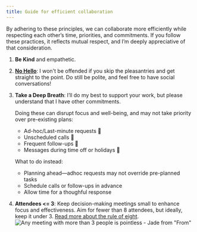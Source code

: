 ```yaml
---
title: Guide for efficient collaboration
---
```


By adhering to these principles, we can collaborate more efficiently while respecting each other’s time, priorities, and commitments. If you follow these practices, it reflects mutual respect, and I’m deeply appreciative of that consideration.

1. **Be Kind** and empathetic.
2. **[No Hello](https://nohello.club)**: I won't be offended if you skip the pleasantries and get straight to the point. Do still be polite, and feel free to have social conversations!
3. **Take a Deep Breath**: I’ll do my best to support your work, but please understand that I have other commitments. 

   Doing these can disrupt focus and well-being, and may not take priority over pre-existing plans:
   - Ad-hoc/Last-minute requests 🚫
   - Unscheduled calls 🚫 
   - Frequent follow-ups 🚫
   - Messages during time off or holidays 🚫

   What to do instead:
   - Planning ahead—adhoc requests may not override pre-planned tasks
   - Schedule calls or follow-ups in advance
   - Allow time for a thoughful response
   


5. **Attendees <= 3**: Keep decision-making meetings small to enhance focus and effectiveness. Aim for fewer than 8 attendees, but ideally, keep it under 3. [Read more about the rule of eight](https://www.rubick.com/the-rule-of-eight-for-strong-decision-making-meetings/).  
   ![Any meeting with more than 3 people is pointless - Jade from "From"](https://i.redd.it/r4ehw6lojwvd1.jpeg)  
